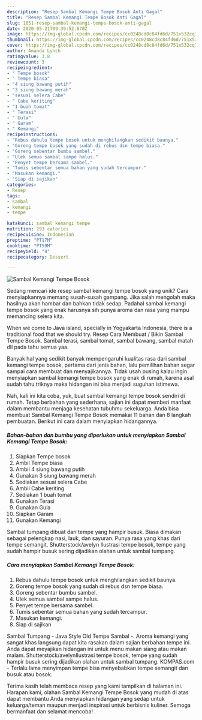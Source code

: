 ```yaml
---
description: "Resep Sambal Kemangi Tempe Bosok Anti Gagal"
title: "Resep Sambal Kemangi Tempe Bosok Anti Gagal"
slug: 1051-resep-sambal-kemangi-tempe-bosok-anti-gagal
date: 2020-05-21T09:39:52.670Z
image: https://img-global.cpcdn.com/recipes/cc0248cd8c84fd6d/751x532cq70/sambal-kemangi-tempe-bosok-foto-resep-utama.jpg
thumbnail: https://img-global.cpcdn.com/recipes/cc0248cd8c84fd6d/751x532cq70/sambal-kemangi-tempe-bosok-foto-resep-utama.jpg
cover: https://img-global.cpcdn.com/recipes/cc0248cd8c84fd6d/751x532cq70/sambal-kemangi-tempe-bosok-foto-resep-utama.jpg
author: Amanda Lynch
ratingvalue: 3.8
reviewcount: 3
recipeingredient:
- " Tempe bosok"
- " Tempe biasa"
- "4 siung bawang putih"
- "3 siung bawang merah"
- "sesuai selera Cabe"
- " Cabe keriting"
- "1 buah tomat"
- " Terasi"
- " Gula"
- " Garam"
- " Kemangi"
recipeinstructions:
- "Rebus dahulu tempe bosok untuk menghilangkan sedikit baunya."
- "Goreng tempe bosok yang sudah di rebus dsn tempe biasa."
- "Goreng sebentar bumbu sambel."
- "Ulek semua sambal sampe halus."
- "Penyet tempe bersama sambel."
- "Tumis sebentar semua bahan yang sudah tercampur."
- "Masukan kemangi."
- "Siap di sajikan"
categories:
- Resep
tags:
- sambal
- kemangi
- tempe

katakunci: sambal kemangi tempe 
nutrition: 293 calories
recipecuisine: Indonesian
preptime: "PT17M"
cooktime: "PT59M"
recipeyield: "4"
recipecategory: Dessert

---
```



![Sambal Kemangi Tempe Bosok](https://img-global.cpcdn.com/recipes/cc0248cd8c84fd6d/751x532cq70/sambal-kemangi-tempe-bosok-foto-resep-utama.jpg)

Sedang mencari ide resep sambal kemangi tempe bosok yang unik? Cara menyiapkannya memang susah-susah gampang. Jika salah mengolah maka hasilnya akan hambar dan bahkan tidak sedap. Padahal sambal kemangi tempe bosok yang enak harusnya sih punya aroma dan rasa yang mampu memancing selera kita.

When we come to Java island, specially in Yogyakarta Indonesia, there is a traditional food that we should try. Resep Cara Membuat / Bikin Sambal Tempe Bosok. Sambal terasi, sambal tomat, sambal bawang, sambal matah dll pada tahu semua yaa.

Banyak hal yang sedikit banyak mempengaruhi kualitas rasa dari sambal kemangi tempe bosok, pertama dari jenis bahan, lalu pemilihan bahan segar sampai cara membuat dan menyajikannya. Tidak usah pusing kalau ingin menyiapkan sambal kemangi tempe bosok yang enak di rumah, karena asal sudah tahu triknya maka hidangan ini bisa menjadi suguhan istimewa.


Nah, kali ini kita coba, yuk, buat sambal kemangi tempe bosok sendiri di rumah. Tetap berbahan yang sederhana, sajian ini dapat memberi manfaat dalam membantu menjaga kesehatan tubuhmu sekeluarga. Anda bisa membuat Sambal Kemangi Tempe Bosok memakai 11 bahan dan 8 langkah pembuatan. Berikut ini cara dalam menyiapkan hidangannya.

<!--inarticleads1-->

##### Bahan-bahan dan bumbu yang diperlukan untuk menyiapkan Sambal Kemangi Tempe Bosok:

1. Siapkan  Tempe bosok
1. Ambil  Tempe biasa
1. Ambil 4 siung bawang putih
1. Gunakan 3 siung bawang merah
1. Sediakan sesuai selera Cabe
1. Ambil  Cabe keriting
1. Sediakan 1 buah tomat
1. Gunakan  Terasi
1. Gunakan  Gula
1. Siapkan  Garam
1. Gunakan  Kemangi


Sambal tumpang dibuat dari tempe yang hampir busuk. Biasa dimakan sebagai pelengkap nasi, lauk, dan sayuran. Punya rasa yang khas dari tempe semangit. Shutterstock/avelyn Ilustrasi tempe bosok, tempe yang sudah hampir busuk sering dijadikan olahan untuk sambal tumpang. 

<!--inarticleads2-->

##### Cara menyiapkan Sambal Kemangi Tempe Bosok:

1. Rebus dahulu tempe bosok untuk menghilangkan sedikit baunya.
1. Goreng tempe bosok yang sudah di rebus dsn tempe biasa.
1. Goreng sebentar bumbu sambel.
1. Ulek semua sambal sampe halus.
1. Penyet tempe bersama sambel.
1. Tumis sebentar semua bahan yang sudah tercampur.
1. Masukan kemangi.
1. Siap di sajikan


Sambal Tumpang - Java Style Old Tempe Sambal -. Aroma kemangi yang sangat khas langsung dapat kita rasakan dalam sajian berbahan tempe ini. Anda dapat meyajikan hidangan ini untuk menu makan siang atau makan malam. Shutterstock/avelynIlustrasi tempe bosok, tempe yang sudah hampir busuk sering dijadikan olahan untuk sambal tumpang. KOMPAS.com - Terlalu lama menyimpan tempe bisa menyebabkan tempe semangit dan busuk atau bosok. 

Terima kasih telah membaca resep yang kami tampilkan di halaman ini. Harapan kami, olahan Sambal Kemangi Tempe Bosok yang mudah di atas dapat membantu Anda menyiapkan hidangan yang sedap untuk keluarga/teman maupun menjadi inspirasi untuk berbisnis kuliner. Semoga bermanfaat dan selamat mencoba!
